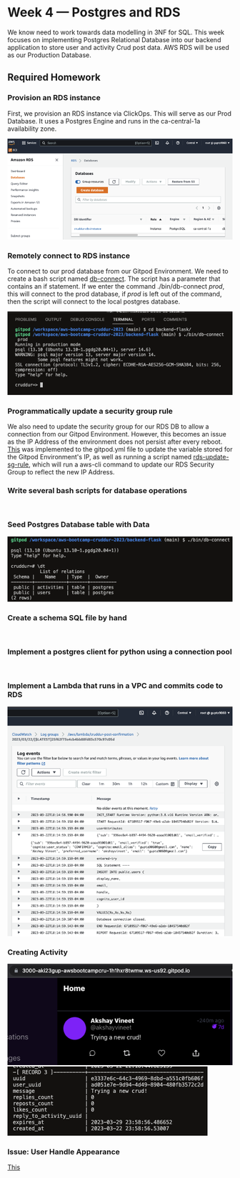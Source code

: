 # Week 4 — Postgres and RDS
We know need to work towards data modelling in 3NF for SQL. This week focuses on implementing Postgres Relational Database into our backend application to store user and activity Crud post data. AWS RDS will be used as our Production Database. 
## Required Homework
### Provision an RDS instance
First, we provision an RDS instance via ClickOps. This will serve as our Prod Database. It uses a Postgres Engine and runs in the ca-central-1a availability zone. 

![](assets/Week4-RDS-Instance.png)
### Remotely connect to RDS instance
To connect to our prod database from our Gitpod Environment. We need to create a bash script named [db-connect](https://github.com/aki23gup/aws-bootcamp-cruddur-2023/blob/main/backend-flask/bin/db-connect). The script has a parameter that contains an if statement. If we enter the command ./bin/db-connect *prod*, this will connect to the prod database, if *prod* is left out of the command, then the script will connect to the local postgres database. 

![](assets/Week4-Prod-DB-Connect.png)
### Programmatically update a security group rule
We also need to update the security group for our RDS DB to allow a connection from our Gitpod Environment. However, this becomes an issue as the IP Address of the environment does not persist after every reboot. [This](https://github.com/aki23gup/aws-bootcamp-cruddur-2023/commit/8c4f080720e3dda3d4d5d8f77f4f8f28c0dbf61c) was implemented to the gitpod.yml file to update the variable stored for the Gitpod Environment's IP, as well as running a script named [rds-update-sg-rule](https://github.com/aki23gup/aws-bootcamp-cruddur-2023/blob/8c4f080720e3dda3d4d5d8f77f4f8f28c0dbf61c/backend-flask/bin/rds-update-sg-rule), which will run a aws-cli command to update our RDS Security Group to reflect the new IP Address.
### Write several bash scripts for database operations
![]()
### Seed Postgres Database table with Data
![](assets/Week4-DB-Schema.png)
### Create a schema SQL file by hand
![]()
### Implement a postgres client for python using a connection pool
![]()
### Implement a Lambda that runs in a VPC and commits code to RDS
![](assets/Week4-Post-Confirmation.png)
### Creating Activity
![](assets/Week4-CrudPost.png)
![](assets/Week4-Crud-DB-Check.png)
### Issue: User Handle Appearance
[This](https://github.com/aki23gup/aws-bootcamp-cruddur-2023/commit/83c74ac356edb1ea0706f8e891a646503d6b20f1)
